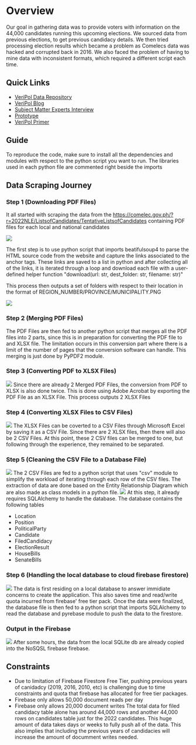 # Overview
Our goal in gathering data was to provide voters with information on the 44,000 candidates running this upcoming elections. We sourced data from previous elections, to get previous candidacy details. We then tried processing election results which became a problem as Comelecs data was hacked and corrupted back in 2016. We also faced the problem of having to mine data with inconsistent formats, which required a different script each time.

## Quick Links
* [VeriPol Data Repository](https://github.com/Lion1446/Veripol_Data)
* [VeriPol Blog](https://ardetech.notion.site/VeriPol-Blog-03630503e787402a91f6cd59f6d181ab)
* [Subject Matter Experts Interview](https://ardetech.notion.site/Subject-Matter-Experts-4de6ae58fcfd49898fe6245b166ae8ea)
* [Prototype](https://bit.ly/VeriPolPrototype)
* [VeriPol Primer](https://bit.ly/VeriPolPrimer)


## Guide
To reproduce the code, make sure to install all the dependencies and modules with respect to the python script you want to run. The libraries used in each python file are commented right beside the imports

## Data Scraping Journey

### Step 1 (Downloading PDF Files)
It all started with scraping the data from the https://comelec.gov.ph/?r=2022NLE/ListsofCandidates/TentativeListsofCandidates containing PDF files for each local and national candidates

![](Blobs/step_1.png)

The first step is to use python script that imports beatifulsoup4 to parse the HTML source code from the website and capture the links associated to the anchor tags.
These links are saved to a list in python and after collecting all of the links, it is iterated through a loop and download each file with a user-defined helper function "download(url: str, dest_folder: str, filename: str)"

This process then outputs a set of folders with respect to their location in the format of REGION_NUMBER/PROVINCE/MUNICIPALITY.PNG

![](Blobs/step_2.png)

### Step 2 (Merging PDF Files)
The PDF Files are then fed to another python script that merges all the PDF files into 2 parts, since this is in preparation for converting the PDF file to and XLSX file.
The limitation occurs in this conversion part where there is a limit of the number of pages that the conversion software can handle.
This merging is just done by PyPDF2 module.


### Step 3 (Converting PDF to XLSX Files)

![](Blobs/step_3.png)
Since there are already 2 Merged PDF Files, the conversion from PDF to XLSX is also done twice. This is done using Adobe Acrobat by exporting the PDF File as an XLSX File.
This process outputs 2 XLSX Files

### Step 4 (Converting XLSX Files to CSV Files)
![](Blobs/step_4.png)
The XLSX Files can be coverted to a CSV Files through Microsoft Excel by saving it as a CSV File. Since there are 2 XLSX files, then there will also be 2 CSV Files.
At this point, these 2 CSV files can be merged to one, but following through the experience, they remained to be separated.

### Step 5 (Cleaning the CSV File to a Database File)
![](Blobs/step_5.png)
The 2 CSV Files are fed to a python script that uses "csv" module to simplify the workload of iterating through each row of the CSV files.
The extraction of data are done based on the Entity Relationship Diagram which are also made as class models in a python file.
![](Blobs/ERD.png)
At this step, it already requires SQLAlchemy to handle the database. The database contains the following tables
- Location
- Position
- PoliticalParty
- Candidate
- FiledCandidacy
- ElectionResult
- HouseBills
- SenateBills

### Step 6 (Handling the local database to cloud firebase firestore)
![](Blobs/step_6.png)
The data is first residing on a local database to answer immidiate concerns to create the application. This also saves time and read/write quota incurred from firebase' free tier pack.
Once the data were finalized, the database file is then fed to a python script that imports SQLAlchemy to read the database and pyrebase module to push the data to the firestore.

### Output in the Firebase
![](Blobs/firebase_output.png)
After some hours, the data from the local SQLite db are already copied into the NoSQSL firebase firebase.

## Constraints
- Due to limitation of Firebase Firestore Free Tier, pushing previous years of canidadcy (2019, 2016, 2010, etc) is challenging due to time constraints and quota that firebase has allocated for free tier packages. 
- Firebase only allows 50,000 document reads per day
- Firebase only allows 20,000 document writes
The total data for filed candidacy table alone has around 44,000 rows and another 44,000 rows on candidates table just for the 2022 candidates. This huge amount of data takes days or weeks to fully push all of the data. This also implies that including the previous years of candidacies will increase the amount of documment writes needed.
